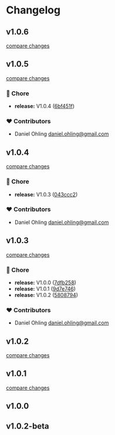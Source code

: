 # Changelog


## v1.0.6

[compare changes](https://github.com/dwaysweden/mba-auth/compare/v1.0.5...v1.0.6)

## v1.0.5

[compare changes](https://github.com/dwaysweden/mba-auth/compare/v1.0.4...v1.0.5)

### 🏡 Chore

- **release:** V1.0.4 ([6bf451f](https://github.com/dwaysweden/mba-auth/commit/6bf451f))

### ❤️ Contributors

- Daniel Ohling <daniel.ohling@gmail.com>

## v1.0.4

[compare changes](https://github.com/dwaysweden/mba-auth/compare/v1.0.3...v1.0.4)

### 🏡 Chore

- **release:** V1.0.3 ([043ccc2](https://github.com/dwaysweden/mba-auth/commit/043ccc2))

### ❤️ Contributors

- Daniel Ohling <daniel.ohling@gmail.com>

## v1.0.3

[compare changes](https://github.com/dwaysweden/mba-auth/compare/v1.0.0...v1.0.3)

### 🏡 Chore

- **release:** V1.0.0 ([7dfb258](https://github.com/dwaysweden/mba-auth/commit/7dfb258))
- **release:** V1.0.1 ([9d7e746](https://github.com/dwaysweden/mba-auth/commit/9d7e746))
- **release:** V1.0.2 ([5808794](https://github.com/dwaysweden/mba-auth/commit/5808794))

### ❤️ Contributors

- Daniel Ohling <daniel.ohling@gmail.com>

## v1.0.2

[compare changes](https://github.com/dwaysweden/mba-auth/compare/v1.0.1...v1.0.2)

## v1.0.1

[compare changes](https://github.com/dwaysweden/mba-auth/compare/v1.0.0...v1.0.1)

## v1.0.0

## v1.0.2-beta


